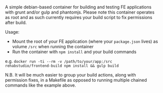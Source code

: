 A simple debian-based container for building and testing FE applications with
grunt and/or gulp and phantomjs. Please note this container operates as root
and as such currently requires your build script to fix permissions after
build.

Usage:

- Mount the root of your FE application (where your `package.json` lives) as
  volume `/src` when running the container
- Run the container with `npm install` and your build commands

e.g. `docker run -ti --rm -v /path/to/your/app:/src rehabstudio/frontend-build npm install && gulp build`

N.B. It will be much easier to group your build actions, along with permission
fixes, in a Makefile as opposed to running multiple chained commands like the
example above.
